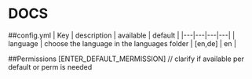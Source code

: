 # DOCS

##config.yml 
| Key | description | available | default |
|---|---|---|---|
| language | choose the language in the languages folder | [en,de] | en |

##Permissions
[ENTER_DEFAULT_MERMISSION] // clarify if available per default or perm is needed